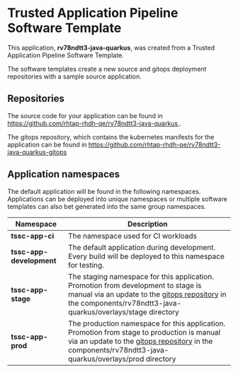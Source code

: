# Trusted Application Pipeline Software Template

This application, **rv78ndtt3-java-quarkus**, was created from a Trusted Application Pipeline Software Template.

The software templates create a new source and gitops deployment repositories with a sample source application. 

## Repositories

The source code for your application can be found in [https://github.com/rhtap-rhdh-qe/rv78ndtt3-java-quarkus ](https://github.com/rhtap-rhdh-qe/rv78ndtt3-java-quarkus ).
 
The gitops repository, which contains the kubernetes manifests for the application can be found in 
[https://github.com/rhtap-rhdh-qe/rv78ndtt3-java-quarkus-gitops ](https://github.com/rhtap-rhdh-qe/rv78ndtt3-java-quarkus-gitops ) 

## Application namespaces 

The default application will be found in the following namespaces. Applications can be deployed into unique namespaces or multiple software templates can also bet generated into the same group namespaces.  

|  Namespace   |  Description   |  
| -------- | -------- |
| **tssc-app-ci** | The namespace used for CI workloads |
| **tssc-app-development** | The default application during development. Every build will be deployed to this namespace for testing. |
| **tssc-app-stage** | The staging namespace for this application. Promotion from development to stage is manual via an update to the [gitops repository](https://github.com/rhtap-rhdh-qe/rv78ndtt3-java-quarkus-gitops ) in the components/rv78ndtt3-java-quarkus/overlays/stage directory |
| **tssc-app-prod** | The production namespace for this application. Promotion from stage to production is manual via an update to the [gitops repository](https://github.com/rhtap-rhdh-qe/rv78ndtt3-java-quarkus-gitops ) in the components/rv78ndtt3-java-quarkus/overlays/prod directory |